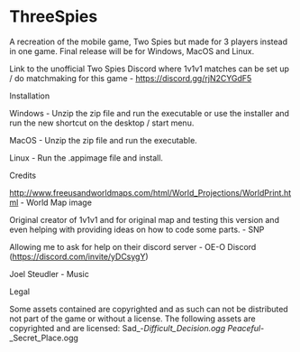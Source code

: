 # ThreeSpies
A recreation of the mobile game, Two Spies but made for 3 players instead in one game. Final release will be for Windows, MacOS and Linux.

Link to the unofficial Two Spies Discord where 1v1v1 matches can be set up / do matchmaking for this game - https://discord.gg/rjN2CYGdF5


Installation


Windows - Unzip the zip file and run the executable or use the installer and run the new shortcut on the desktop / start menu.

MacOS - Unzip the zip file and run the executable.

Linux - Run the .appimage file and install. 


Credits


http://www.freeusandworldmaps.com/html/World_Projections/WorldPrint.html - World Map image

Original creator of 1v1v1 and for original map and testing this version and even helping with providing ideas on how to code some parts. - SNP

Allowing me to ask for help on their discord server - OE-O Discord (https://discord.com/invite/yDCsygY)

Joel Steudler - Music

Legal

Some assets contained are copyrighted and as such can not be distributed not part of the game or without a license.
The following assets are copyrighted and are licensed:
Sad_-_Difficult_Decision.ogg
Peaceful_-_Secret_Place.ogg
